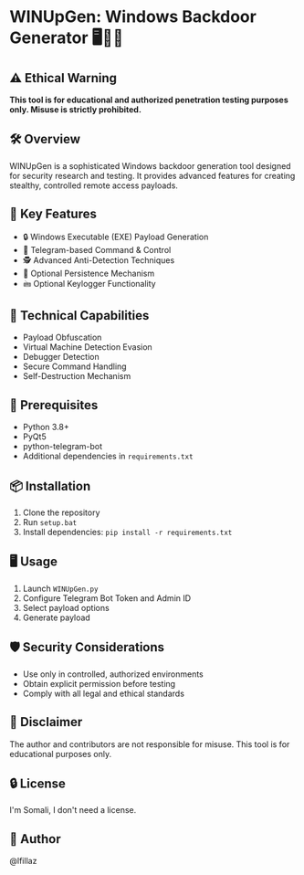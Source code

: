 # WINUpGen: Windows Backdoor Generator 🖥️🕵️‍♂️

## ⚠️ Ethical Warning
**This tool is for educational and authorized penetration testing purposes only. Misuse is strictly prohibited.**

## 🛠 Overview
WINUpGen is a sophisticated Windows backdoor generation tool designed for security research and testing. It provides advanced features for creating stealthy, controlled remote access payloads.

## 🌟 Key Features
- 🔒 Windows Executable (EXE) Payload Generation
- 📡 Telegram-based Command & Control
- 🕵️ Advanced Anti-Detection Techniques
- 🔑 Optional Persistence Mechanism
- 🖮 Optional Keylogger Functionality

## 🚀 Technical Capabilities
- Payload Obfuscation
- Virtual Machine Detection Evasion
- Debugger Detection
- Secure Command Handling
- Self-Destruction Mechanism

## 🔧 Prerequisites
- Python 3.8+
- PyQt5
- python-telegram-bot
- Additional dependencies in `requirements.txt`

## 📦 Installation
1. Clone the repository
2. Run `setup.bat`
3. Install dependencies: `pip install -r requirements.txt`

## 🖥️ Usage
1. Launch `WINUpGen.py`
2. Configure Telegram Bot Token and Admin ID
3. Select payload options
4. Generate payload

## 🛡️ Security Considerations
- Use only in controlled, authorized environments
- Obtain explicit permission before testing
- Comply with all legal and ethical standards

## 📝 Disclaimer
The author and contributors are not responsible for misuse. This tool is for educational purposes only.

## 🔒 License
I'm Somali, I don't need a license.

## 👤 Author
@lfillaz
